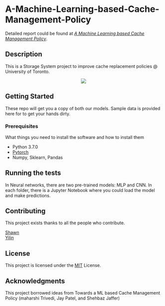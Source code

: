 # A-Machine-Learning-based-Cache-Management-Policy

Detailed report could be found at _[A Machine Learning based Cache Management Policy](https://github.com/ShawnLYU/A-Machine-Learning-based-Cache-Management-Policy/blob/master/report/report.pdf)_.

## Description
This is a Storage System project to improve cache replacement policies @ University of Toronto.





<p align="center">
  <img src='https://github.com/ShawnLYU/A-Machine-Learning-based-Cache-Management-Policy/blob/master/report/proj_graphs/NN.png'/>
</p>

## Getting Started

These repo will get you a copy of both our models. Sample data is provided here for to get your hands dirty.


### Prerequisites

What things you need to install the software and how to install them

- Python 3.7.0
- [Pytorch](https://pytorch.org/)
- Numpy, Sklearn, Pandas





## Running the tests

In Neural networks, there are two pre-trained models: MLP and CNN. In each folder, there is a Jupyter Notebook where you could load the model and make predictions.


## Contributing

This project exists thanks to all the people who contribute. 

[Shawn](https://github.com/ShawnLYU)    
[Yilin](https://github.com/yilinhan)

## License

This project is licensed under the [MIT](LICENSE) License.

## Acknowledgments

This project borrowed ideas from Towards a ML based Cache Management Policy (maharshi Trivedi, Jay Patel, and Shehbaz Jaffer)
